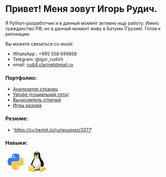 # Привет! Меня зовут Игорь Рудич.

Я Python-разработчик и в данный момент активно ищу работу.
Имею гражданство РФ, но в данный момент живу в Батуми (Грузия). Готов к релокации.

Вы можете связаться со мной:
- WhatsApp : +995 558 699856
- Telegram: @igor_rudich
- email: rudi4.clarinet@mail.ru

### Портфолио:
- [Анализатор страниц](https://github.com/Rudich1988/python-project-83)
- [Yatube (социальная сеть)](https://github.com/Rudich1988/yatube_proj)
- [Вычислитель отличий](https://github.com/Rudich1988/python-project-50)
- [Игры разума](https://github.com/Rudich1988/python-project-49)

### Резюме:
- 'https://cv.hexlet.io/ru/resumes/3377'


### Навыки:
!['Python'](https://github.com/Rudich1988/Rudich1988/blob/main/image/python_18894%20(1).png)
!['Linux](https://github.com/Rudich1988/Rudich1988/blob/main/image/linux_penguin_animal_9362.png)